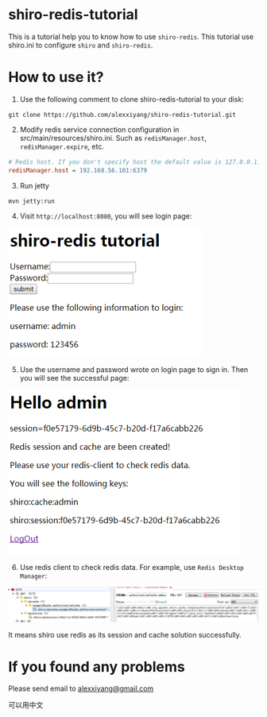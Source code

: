 shiro-redis-tutorial
======================

This is a tutorial help you to know how to use `shiro-redis`.
This tutorial use shiro.ini to configure `shiro` and `shiro-redis`.

# How to use it?

1. Use the following comment to clone shiro-redis-tutorial to your disk:
```
git clone https://github.com/alexxiyang/shiro-redis-tutorial.git
```
2. Modify redis service connection configuration in src/main/resources/shiro.ini.
Such as `redisManager.host`, `redisManager.expire`, etc.
```INI
# Redis host. If you don't specify host the default value is 127.0.0.1:6379
redisManager.host = 192.168.56.101:6379
```

3. Run jetty
```
mvn jetty:run
```

4. Visit `http://localhost:8080`, you will see login page:

![login page](images/login_page.png)

5. Use the username and password wrote on login page to sign in.
Then you will see the successful page:

![login success](images/login_success.png)

6. Use redis client to check redis data. For example, use `Redis Desktop Manager`:

![redis data](images/redis_data.png)

It means shiro use redis as its session and cache solution successfully.

# If you found any problems

Please send email to alexxiyang@gmail.com

可以用中文